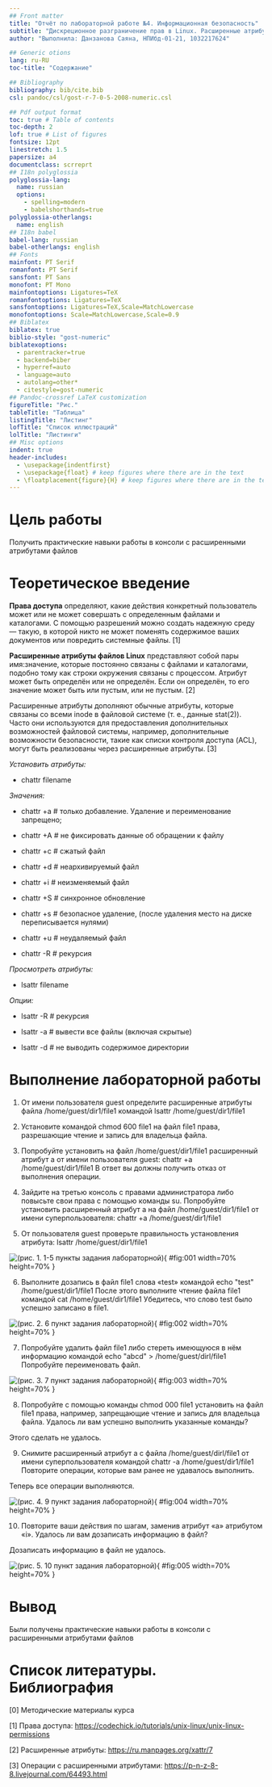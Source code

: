 ```yaml
---
## Front matter
title: "Отчёт по лабораторной работе №4. Информационная безопасность"
subtitle: "Дискреционное разграничение прав в Linux. Расширенные атрибуты"
author: "Выполнила: Данзанова Саяна, НПИбд-01-21, 1032217624"

## Generic otions
lang: ru-RU
toc-title: "Содержание"

## Bibliography
bibliography: bib/cite.bib
csl: pandoc/csl/gost-r-7-0-5-2008-numeric.csl

## Pdf output format
toc: true # Table of contents
toc-depth: 2
lof: true # List of figures
fontsize: 12pt
linestretch: 1.5
papersize: a4
documentclass: scrreprt
## I18n polyglossia
polyglossia-lang:
  name: russian
  options:
	- spelling=modern
	- babelshorthands=true
polyglossia-otherlangs:
  name: english
## I18n babel
babel-lang: russian
babel-otherlangs: english
## Fonts
mainfont: PT Serif
romanfont: PT Serif
sansfont: PT Sans
monofont: PT Mono
mainfontoptions: Ligatures=TeX
romanfontoptions: Ligatures=TeX
sansfontoptions: Ligatures=TeX,Scale=MatchLowercase
monofontoptions: Scale=MatchLowercase,Scale=0.9
## Biblatex
biblatex: true
biblio-style: "gost-numeric"
biblatexoptions:
  - parentracker=true
  - backend=biber
  - hyperref=auto
  - language=auto
  - autolang=other*
  - citestyle=gost-numeric
## Pandoc-crossref LaTeX customization
figureTitle: "Рис."
tableTitle: "Таблица"
listingTitle: "Листинг"
lofTitle: "Список иллюстраций"
lolTitle: "Листинги"
## Misc options
indent: true
header-includes:
  - \usepackage{indentfirst}
  - \usepackage{float} # keep figures where there are in the text
  - \floatplacement{figure}{H} # keep figures where there are in the text
---
```


# Цель работы

Получить практические навыки работы в консоли с расширенными атрибутами файлов

# Теоретическое введение

**Права доступа** определяют, какие действия конкретный пользователь может или не может совершать с определенным файлами и каталогами. С помощью разрешений можно создать надежную среду — такую, в которой никто не может поменять содержимое ваших документов или повредить системные файлы. [1]

**Расширенные атрибуты файлов Linux** представляют собой пары имя:значение, которые постоянно связаны с файлами и каталогами, подобно тому как строки окружения связаны с процессом. Атрибут может быть определён или не определён. Если он определён, то его значение может быть или пустым, или не пустым. [2]

Расширенные атрибуты дополняют обычные атрибуты, которые связаны со всеми inode в файловой системе (т. е., данные stat(2)). Часто они используются для предоставления дополнительных возможностей файловой системы, например, дополнительные возможности безопасности, такие как списки контроля доступа (ACL), могут быть реализованы через расширенные атрибуты. [3]

*Установить атрибуты:*

- chattr filename

*Значения:*

- chattr +a # только добавление. Удаление и переименование запрещено;

- chattr +A # не фиксировать данные об обращении к файлу

- chattr +c # сжатый файл

- chattr +d # неархивируемый файл

- chattr +i # неизменяемый файл

- chattr +S # синхронное обновление

- chattr +s # безопасное удаление, (после удаления место на диске переписывается нулями)

- chattr +u # неудаляемый файл

- chattr -R # рекурсия

*Просмотреть атрибуты:*

- lsattr filename

*Опции:*

- lsattr -R # рекурсия

- lsattr -a # вывести все файлы (включая скрытые)

- lsattr -d # не выводить содержимое директории

# Выполнение лабораторной работы

1. От имени пользователя guest определите расширенные атрибуты файла /home/guest/dir1/file1 командой
lsattr /home/guest/dir1/file1

2. Установите командой chmod 600 file1 на файл file1 права, разрешающие чтение и запись для владельца файла.

3. Попробуйте установить на файл /home/guest/dir1/file1 расширенный атрибут a от имени пользователя guest:
chattr +a /home/guest/dir1/file1
В ответ вы должны получить отказ от выполнения операции.

4. Зайдите на третью консоль с правами администратора либо повысьте свои права с помощью команды su. Попробуйте установить расширенный атрибут a на файл /home/guest/dir1/file1 от имени суперпользователя:
chattr +a /home/guest/dir1/file1

5. От пользователя guest проверьте правильность установления атрибута: lsattr /home/guest/dir1/file1

![(рис. 1. 1-5 пункты задания лабораторной)](image/1.PNG){ #fig:001 width=70% height=70% }

6. Выполните дозапись в файл file1 слова «test» командой
echo "test" /home/guest/dir1/file1
После этого выполните чтение файла file1 командой 
cat /home/guest/dir1/file1
Убедитесь, что слово test было успешно записано в file1.

![(рис. 2. 6 пункт задания лабораторной)](image/2.PNG){ #fig:002 width=70% height=70% }

7. Попробуйте удалить файл file1 либо стереть имеющуюся в нём информацию командой echo "abcd" > /home/guest/dirl/file1
Попробуйте переименовать файл.

![(рис. 3. 7 пункт задания лабораторной)](image/3.PNG){ #fig:003 width=70% height=70% }

8. Попробуйте с помощью команды chmod 000 file1
установить на файл file1 права, например, запрещающие чтение и запись для владельца файла. Удалось ли вам успешно выполнить указанные команды?

Этого сделать не удалось.

9. Снимите расширенный атрибут a с файла /home/guest/dirl/file1 от имени суперпользователя командой
chattr -a /home/guest/dir1/file1
Повторите операции, которые вам ранее не удавалось выполнить. 

Теперь все операции выполняются.

![(рис. 4. 9 пункт задания лабораторной)](image/4.PNG){ #fig:004 width=70% height=70% }

10. Повторите ваши действия по шагам, заменив атрибут «a» атрибутом «i».
Удалось ли вам дозаписать информацию в файл? 

Дозаписать информацию в файл не удалось.

![(рис. 5. 10 пункт задания лабораторной)](image/5.PNG){ #fig:005 width=70% height=70% }

# Вывод

Были получены практические навыки работы в консоли с расширенными атрибутами файлов

# Список литературы. Библиография

[0] Методические материалы курса

[1] Права доступа: https://codechick.io/tutorials/unix-linux/unix-linux-permissions

[2] Расширенные атрибуты: https://ru.manpages.org/xattr/7

[3] Операции с расширенными атрибутами: https://p-n-z-8-8.livejournal.com/64493.html